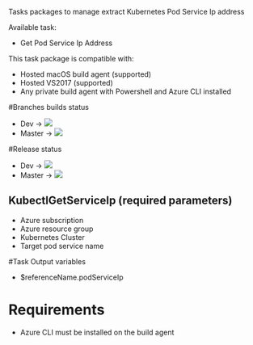 Tasks packages to manage extract Kubernetes Pod Service Ip address

Available task:
- Get Pod Service Ip Address

This task package is compatible with:
- Hosted macOS build agent (supported)
- Hosted VS2017 (supported)
- Any private build agent with Powershell and Azure CLI installed

#Branches builds status
- Dev -> <img src="https://dev.azure.com/experta/ExpertaSolutions/_apis/build/status/AKSToolsSet-CI?branchName=Dev"/>
- Master -> <img src="https://dev.azure.com/experta/ExpertaSolutions/_apis/build/status/AKSToolsSet-CI?branchName=master"/>

#Release status
- Dev -> <img src="https://vsrm.dev.azure.com/experta/_apis/public/Release/badge/5b43050d-0a01-4269-ace5-9e22c920391c/13/43"/>
- Master -> <img src="https://vsrm.dev.azure.com/experta/_apis/public/Release/badge/5b43050d-0a01-4269-ace5-9e22c920391c/13/45"/>

## KubectlGetServiceIp (required parameters)
- Azure subscription
- Azure resource group
- Kubernetes Cluster
- Target pod service name

#Task Output variables
- $referenceName.podServiceIp

# Requirements

- Azure CLI must be installed on the build agent